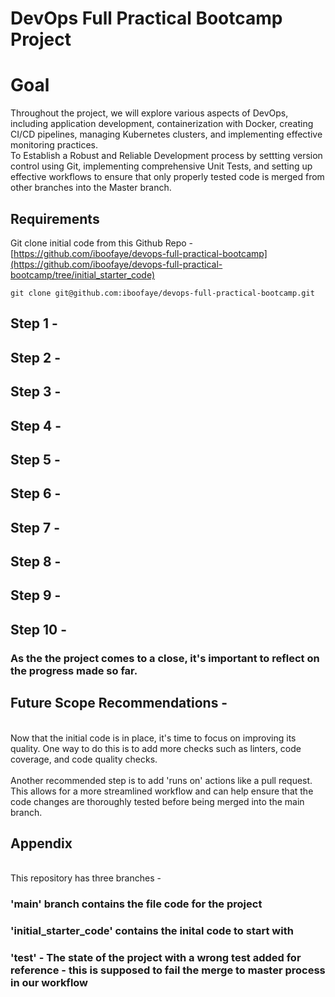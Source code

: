 # DevOps Full Practical Bootcamp Project 

# Goal
Throughout the project, we will explore various aspects of DevOps, including application development, containerization with Docker, creating CI/CD pipelines, managing Kubernetes clusters, and implementing effective monitoring practices.
<br> To Establish a Robust and Reliable Development process by settting version control using Git, implementing comprehensive Unit Tests, and setting up effective workflows to ensure that only properly tested code is merged from other branches into the Master branch.

## Requirements

Git clone initial code from this Github Repo - [https://github.com/iboofaye/devops-full-practical-bootcamp](https://github.com/iboofaye/devops-full-practical-bootcamp/tree/initial_starter_code)
```
git clone git@github.com:iboofaye/devops-full-practical-bootcamp.git
```

## Step 1 - 
## Step 2 - 
## Step 3 - 
## Step 4 - 
## Step 5 - 
## Step 6 - 
## Step 7 - 
## Step 8 - 
## Step 9 - 
## Step 10 - 

### As the the project comes to a close, it's important to reflect on the progress made so far.

## Future Scope Recommendations - 
<br> Now that the initial code is in place, it's time to focus on improving its quality. One way to do this is to add more checks such as linters, code coverage, and code quality checks. </br>
<br> Another recommended step is to add 'runs on' actions like a pull request. This allows for a more streamlined workflow and can help ensure that the code changes are thoroughly tested before being merged into the main branch. </br>

## Appendix
<br> This repository has three branches -
### 'main' branch contains the file code for the project
### 'initial_starter_code' contains the inital code to start with
### 'test' - The state of the project with a wrong test added for reference - this is supposed to fail the merge to master process in our workflow
</br>
